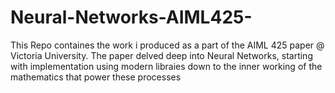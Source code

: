 # Neural-Networks-AIML425-

This Repo containes the work i produced as a part of the AIML 425 paper @ Victoria University. The paper delved deep into Neural Networks, starting with implementation using modern libraies down to the inner working of the mathematics that power these processes
